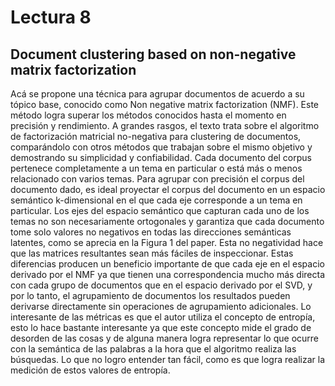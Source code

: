 # Lectura 8

## Document clustering based on non-negative matrix factorization

Acá se propone una técnica para agrupar documentos de acuerdo a su tópico base, conocido como Non negative matrix factorization (NMF). Este método logra superar los métodos conocidos hasta el momento en precisión y rendimiento. A grandes rasgos, el texto trata sobre el algoritmo de factorización matricial no-negativa para clustering de documentos, comparándolo con otros métodos que trabajan sobre el mismo objetivo y demostrando su simplicidad y confiabilidad.
Cada documento del corpus pertenece completamente a un tema en particular o está más o menos relacionado con varios temas. Para agrupar con precisión el corpus del documento dado, es ideal proyectar el corpus del documento en un espacio semántico k-dimensional en el que cada eje corresponde a un tema en particular. Los ejes del espacio semántico que capturan cada uno de los temas no son necesariamente ortogonales y garantiza que cada documento tome solo valores no negativos en todas las direcciones semánticas latentes, como se aprecia en la Figura 1 del paper. Esta no negatividad hace que las matrices resultantes sean más fáciles de inspeccionar. 
Estas diferencias producen un beneficio importante de que cada eje en el espacio derivado por el NMF ya que tienen una correspondencia mucho más directa con cada grupo de documentos que en el espacio derivado por el SVD, y por lo tanto, el agrupamiento de documentos los resultados pueden derivarse directamente sin operaciones de agrupamiento adicionales.
Lo interesante de las métricas es que el autor utiliza el concepto de entropía, esto lo hace bastante interesante ya que este concepto mide el grado de desorden de las cosas y de alguna manera logra representar lo que ocurre con la semántica de las palabras a la hora que el algoritmo realiza las búsquedas. Lo que no logro entender tan fácil, como es que logra realizar la medición de estos valores de entropía. 